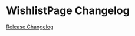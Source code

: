 # WishlistPage Changelog

[Release Changelog](https://github.com/spryker-shop/wishlist-page/releases)
